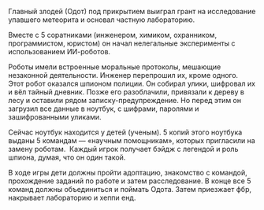 Главный злодей (Одот) под прикрытием выиграл грант на исследование упавшего метеорита и основал частную лабораторию. 

Вместе с 5 соратниками (инженером, химиком, охранником, программистом, юристом) он начал нелегальные эксперименты с использованием ИИ-роботов. 

Роботы имели встроенные моральные протоколы, мешающие незаконной деятельности. Инженер перепрошил их, кроме одного.
 Этот робот оказался шпионом полиции. Он собирал улики, шифровал их и вёл тайный дневник. Позже его разоблачили, привязали к дереву в лесу и оставили рядом записку-предупреждение. Но перед этим он загрузил все данные в ноутбук, с шифрами, паролями и зашифрованными уликами.

Сейчас ноутбук находится у детей (ученым). 5 копий этого ноутбука выданы 5 командам — 
«научным помощникам», которых пригласили на замену роботам.
 Каждый игрок получает бэйдж с легендой и роль шпиона, думая, что он один такой.

В ходе игры дети должны пройти адоптацию, знакомство с командой, прохождение заданий по работе и затем расследование. В конце все 5 команд должны объединиться и поймать Одота. Затем приезжает фбр, накрывает лабораторию и хеппи енд.
